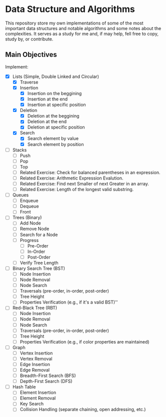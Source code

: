 # Data Structure and Algorithms

This repository store my own implementations of some of the most important data structures and notable algorithms and some notes about the complexities. It serves as a study for me and, if may help, fell free to copy, study by, or contribute.

## Main Objectives

Implement:

- [X] Lists (Simple, Double Linked and Circular)
    - [X] Traverse
    - [X] Insertion
        - [X] Insertion on the beggining
        - [X] Insertion at the end
        - [X] Insertion at specific position
    - [X] Deletion
        - [X] Deletion at the beggining
        - [X] Deletion at the end
        - [X] Deletion at specific position
    - [X] Search
        - [X] Search element by value
        - [X] Search element by position
- [ ] Stacks
    - [ ] Push
    - [ ] Pop
    - [ ] Top
    - [ ] Related Exercise: Check for balanced parentheses in an expression.
    - [ ] Related Exercise: Arithmetic Expression Evalution.
    - [ ] Related Exercise: Find next Smaller of next Greater in an array.
    - [ ] Related Exercise: Length of the longest valid substring.
- [ ] Queues
    - [ ] Enqueue
    - [ ] Dequeue
    - [ ] Front
- [ ] Trees (Binary)
    - [ ] Add Node
    - [ ] Remove Node
    - [ ] Search for a Node
    - [ ] Progress
        - [ ] Pre-Order
        - [ ] In-Order
        - [ ] Post-Order
    - [ ] Verify Tree Length
- [ ] Binary Search Tree (BST)
    - [ ] Node Insertion
    - [ ] Node Removal
    - [ ] Node Search
    - [ ] Traversals (pre-order, in-order, post-order)
    - [ ] Tree Height
    - [ ] Properties Verification (e.g., if it's a valid BST)''
- [ ] Red-Black Tree (RBT)
    - [ ] Node Insertion
    - [ ] Node Removal
    - [ ] Node Search
    - [ ] Traversals (pre-order, in-order, post-order)
    - [ ] Tree Height
    - [ ] Properties Verification (e.g., if color properties are maintained)
- [ ] Graph
    - [ ] Vertex Insertion
    - [ ] Vertex Removal
    - [ ] Edge Insertion
    - [ ] Edge Removal
    - [ ] Breadth-First Search (BFS)
    - [ ] Depth-First Search (DFS)
- [ ] Hash Table
    - [ ] Element Insertion
    - [ ] Element Removal
    - [ ] Key Search
    - [ ] Collision Handling (separate chaining, open addressing, etc.)